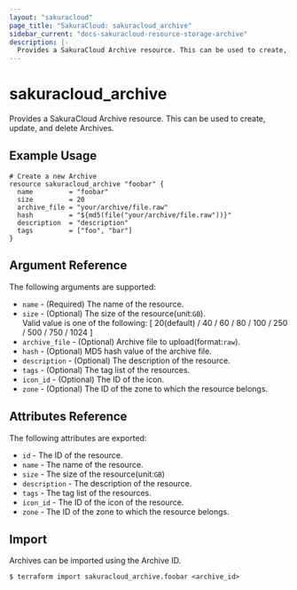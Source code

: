 ```yaml
---
layout: "sakuracloud"
page_title: "SakuraCloud: sakuracloud_archive"
sidebar_current: "docs-sakuracloud-resource-storage-archive"
description: |-
  Provides a SakuraCloud Archive resource. This can be used to create, update, and delete Archives.
---
```


# sakuracloud\_archive

Provides a SakuraCloud Archive resource. This can be used to create, update, and delete Archives.

## Example Usage

```hcl
# Create a new Archive
resource sakuracloud_archive "foobar" {
  name         = "foobar"
  size         = 20
  archive_file = "your/archive/file.raw"
  hash         = "${md5(file("your/archive/file.raw"))}"
  description  = "description"
  tags         = ["foo", "bar"]
}
```

## Argument Reference

The following arguments are supported:

* `name` - (Required) The name of the resource.
* `size` - (Optional) The size of the resource(unit:`GB`).   
Valid value is one of the following: [ 20(default) / 40 / 60 / 80 / 100 / 250 / 500 / 750 / 1024 ]
* `archive_file` - (Optional) Archive file to upload(format:`raw`).
* `hash` - (Optional) MD5 hash value of the archive file.
* `description` - (Optional) The description of the resource.
* `tags` - (Optional) The tag list of the resources.
* `icon_id` - (Optional) The ID of the icon.
* `zone` - (Optional) The ID of the zone to which the resource belongs.

## Attributes Reference

The following attributes are exported:

* `id` - The ID of the resource.
* `name` - The name of the resource.
* `size` - The size of the resource(unit:`GB`)
* `description` - The description of the resource.
* `tags` - The tag list of the resources.
* `icon_id` - The ID of the icon of the resource.
* `zone` - The ID of the zone to which the resource belongs.

## Import

Archives can be imported using the Archive ID.

```
$ terraform import sakuracloud_archive.foobar <archive_id>
```
